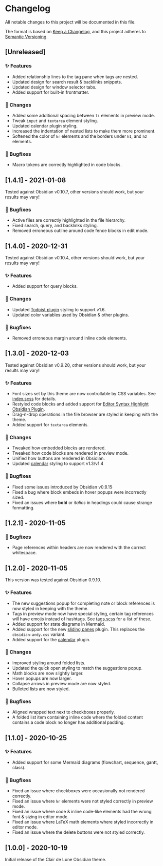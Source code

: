 # Changelog

All notable changes to this project will be documented in this file.

The format is based on [Keep a Changelog](https://keepachangelog.com/en/1.0.0/),
and this project adheres to [Semantic Versioning](https://semver.org/spec/v2.0.0.html).

## [Unreleased]

### ✨ Features

- Added relationship lines to the tag pane when tags are nested.
- Updated design for search result & backlinks snippets.
- Updated design for window selector tabs.
- Added support for built-in frontmatter.

### 🔁 Changes

- Added some additional spacing between `li` elements in preview mode.
- Tweak `input` and `textarea` element styling.
- Updated calendar plugin styling.
- Increased the indentation of nested lists to make them more prominent.
- Softened the color of `hr` elements and the borders under `h1`, and `h2` elements.

### 🐛 Bugfixes

- Macro tokens are correctly highlighted in code blocks.

## [1.4.1] - 2021-01-08

Tested against Obsidian v0.10.7, other versions should work, but your results may vary!

### 🐛 Bugfixes

- Active files are correctly highlighted in the file hierarchy.
- Fixed search, query, and backlinks styling.
- Removed erroneous outline around code fence blocks in edit mode.

## [1.4.0] - 2020-12-31

Tested against Obsidian v0.10.4, other versions should work, but your results may vary!

### ✨ Features

- Added support for query blocks.

### 🔁 Changes

- Updated [Todoist plugin](https://github.com/jamiebrynes7/obsidian-todoist-plugin) styling to support v1.6.
- Updated color variables used by Obsidian & other plugins.

### 🐛 Bugfixes

- Removed erroneous margin around inline code elements.

## [1.3.0] - 2020-12-03

Tested against Obsidian v0.9.20, other versions should work, but your results may vary!

### ✨ Features

- Font sizes set by this theme are now controllable by CSS variables. See [index.scss](./src/index.scss) for details.
- Restyled code blocks and added support for [Editor Syntax Highlight Obsidian Plugin](https://github.com/deathau/cm-editor-syntax-highlight-obsidian).
- Drag-n-drop operations in the file browser are styled in keeping with the theme.
- Added support for `textarea` elements.

### 🔁 Changes

- Tweaked how embedded blocks are rendered.
- Tweaked how code blocks are rendered in preview mode.
- Unified how buttons are rendered in Obsidian.
- Updated [calendar](https://github.com/liamcain/obsidian-calendar-plugin) styling to support v1.3/v1.4

### 🐛 Bugfixes

- Fixed some issues introduced by Obsidian v0.9.15
- Fixed a bug where block embeds in hover popups were incorrectly sized.
- Fixed an issues where **bold** or _italics_ in headings could cause strange formatting.

## [1.2.1] - 2020-11-05

### 🐛 Bugfixes

- Page references within headers are now rendered with the correct whitespace.

## [1.2.0] - 2020-11-05

This version was tested against Obsidian 0.9.10.

### ✨ Features

- The new suggestions popup for completing note or block references is now styled in keeping with the theme.
- Tags in preview mode now have special styling, certain tag references will have emojis instead of hashtags. See [tags.scss](./src/modules/preview/tags.scss) for a list of these.
- Added support for state diagrams in Mermaid.
- Added support for the new [sliding panes](https://github.com/deathau/sliding-panes-obsidian) plugin. This replaces the `obsidian-andy.css` variant.
- Added support for the [calendar](https://github.com/liamcain/obsidian-calendar-plugin) plugin.

### 🔁 Changes

- Improved styling around folded lists.
- Updated the quick open styling to match the suggestions popup.
- Math blocks are now slightly larger.
- Hover popups are now larger.
- Collapse arrows in preview mode are now styled.
- Bulleted lists are now styled.

### 🐛 Bugfixes

- Aligned wrapped text next to checkboxes properly.
- A folded list item containing inline code where the folded content contains a code block no longer has additional padding.

## [1.1.0] - 2020-10-25

### ✨ Features

- Added support for some Mermaid diagrams (flowchart, sequence, gantt, class).

### 🐛 Bugfixes

- Fixed an issue where checkboxes were occasionally not rendered correctly.
- Fixed an issue where `hr` elements were not styled correctly in preview mode.
- Fixed an issue where code & inline code-like elements had the wrong font & sizing in editor mode.
- Fixed an issue where LaTeX math elements where styled incorrectly in editor mode.
- Fixed an issue where the delete buttons were not styled correctly.

## [1.0.0] - 2020-10-19

Initial release of the Clair de Lune Obsidian theme.
